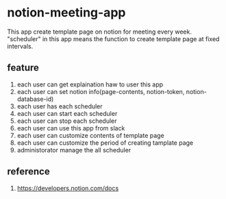 # notion-meeting-app
This app create template page on notion for meeting every week.
"scheduler" in this app means the function to create template page at fixed intervals.
## feature
1. each user can get explaination haw to user this app
2. each user can set notion info(page-contents, notion-token, notion-database-id)
3. each user has each scheduler
4. each user can start each scheduler
5. each user can stop each scheduler
6. each user can use this app from slack
7. each user can customize contents of template page
8. each user can customize the period of creating tamplate page
9. administorator manage the all scheduler

## reference
1. https://developers.notion.com/docs